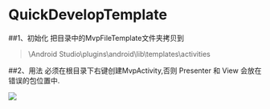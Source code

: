 # QuickDevelopTemplate
##1、初始化
把目录中的MvpFileTemplate文件夹拷贝到
>\Android Studio\plugins\android\lib\templates\activities


##2、用法
必须在根目录下右键创建MvpActivity,否则 Presenter 和 View 会放在错误的包位置中.

![](http://ww2.sinaimg.cn/mw690/bdbb6334gw1fazn2p62iqj215v0l07d9.jpg)